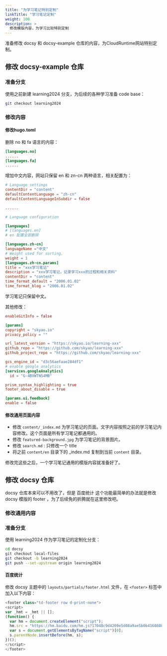 ```yaml
---
title: "为学习笔记特别定制"
linkTitle: "学习笔记定制"
weight: 100
description: >
  修改模版内容，为学习比较特别定制
---
```




准备修改 docsy 和 docsy-example 仓库的内容，为CloudRuntime网站特别定制。

## 修改 docsy-example 仓库

### 准备分支

使用之前新建 learning2024 分支，为后续的各种学习准备 code base：

```bash
git checkout learning2024
```

### 修改内容

#### 修改hugo.toml

删除 no 和 fa 语言的内容：

```toml
[languages.no]
......
[languages.fa]
......
```

增加中文内容，网站只保留 en 和 zn-cn 两种语言，相关配置为：

```toml
# Language settings
contentDir = "content"
defaultContentLanguage = "zh-cn"
defaultContentLanguageInSubdir = false

......

# Language configuration

[languages]
# [languages.en]
# en 配置全部删除

[languages.zh-cn]
languageName ="中文"
# Weight used for sorting.
weight = 1
[languages.zh-cn.params]
title = "xxx学习笔记"
description = "xxx学习笔记，记录学习xxx的过程和相关资料"
contentDir = "content"
time_format_default = "2006.01.02"
time_format_blog = "2006.01.02"
```

学习笔记只保留中文。

其他修改：

```toml
enableGitInfo = false

[params]
copyright = "skyao.io"
privacy_policy = ""

url_latest_version = "https://skyao.io/learning-xxx"
github_repo = "https://github.com/skyao/learning-xxx"
github_project_repo = "https://github.com/skyao/learning-xxx"

gcs_engine_id = "d3c56aefaae284df1"
# enable google analytics
[services.googleAnalytics]
  id = "G-4BVWTNS4MB"

prism_syntax_highlighting = true
footer_about_disable = true

[params.ui.feedback]
enable = false
```

#### 修改通用页面内容

- 修改 `content/_index.md` 为学习笔记的页面。文字内容按照之前的学习笔记内容修改。这个页面是所有学习笔记都通用的。
- 修改 `featured-background.jpg` 为学习笔记的背景图片。
- 修改 `search.md` : 只修改一个 title 
- 将之前 `content/en` 目录下的 _index.md 复制到当前 `content` 目录。


修改完这些之后，一个学习笔记通用的模版内容就准备好了。

## 修改 docsy 仓库

docsy 仓库本来可以不用改了，但是 百度统计 这个功能最简单的办法就是修改 docsy 模版的 footer ，为了后续免的折腾就在这里修改吧。

### 修改通用内容

### 准备分支

使用 learning2024 作为学习笔记的定制化分支：

```bash
cd docsy
git checkout local-files
git checkout -b learning2024
git push --set-upstream origin learning2024
```

#### 百度统计

修改 docsy 主题中的 `layouts/partials/footer.html` 文件，在 `<footer>` 标签中加入以下内容：

```javascript
<footer class="td-footer row d-print-none">
<script>
var _hmt = _hmt || [];
(function() {
  var hm = document.createElement("script");
  hm.src = "https://hm.baidu.com/hm.js?17048c9d4209e5d08a9ae5b0b4160808";
  var s = document.getElementsByTagName("script")[0]; 
  s.parentNode.insertBefore(hm, s);
})();
</script>  
</footer>
```

